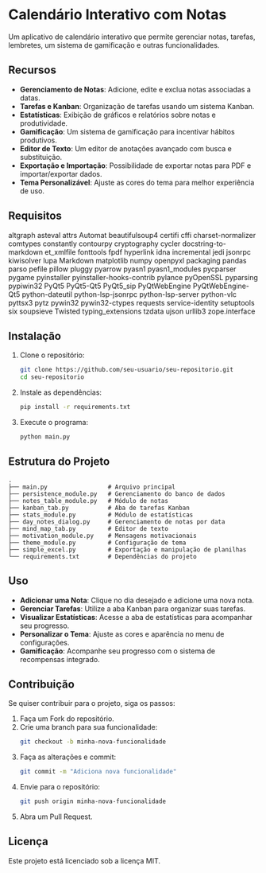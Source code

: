 # Calendário Interativo com Notas

Um aplicativo de calendário interativo que permite gerenciar notas, tarefas, lembretes, um sistema de gamificação e outras funcionalidades.

## Recursos

- **Gerenciamento de Notas**: Adicione, edite e exclua notas associadas a datas.
- **Tarefas e Kanban**: Organização de tarefas usando um sistema Kanban.
- **Estatísticas**: Exibição de gráficos e relatórios sobre notas e produtividade.
- **Gamificação**: Um sistema de gamificação para incentivar hábitos produtivos.
- **Editor de Texto**: Um editor de anotações avançado com busca e substituição.
- **Exportação e Importação**: Possibilidade de exportar notas para PDF e importar/exportar dados.
- **Tema Personalizável**: Ajuste as cores do tema para melhor experiência de uso.

## Requisitos

altgraph
asteval
attrs
Automat
beautifulsoup4
certifi
cffi
charset-normalizer
comtypes
constantly
contourpy
cryptography
cycler
docstring-to-markdown
et_xmlfile
fonttools
fpdf
hyperlink
idna
incremental
jedi
jsonrpc
kiwisolver
lupa
Markdown
matplotlib
numpy
openpyxl
packaging
pandas
parso
pefile
pillow
pluggy
pyarrow
pyasn1
pyasn1_modules
pycparser
pygame
pyinstaller
pyinstaller-hooks-contrib
pylance
pyOpenSSL
pyparsing
pypiwin32
PyQt5
PyQt5-Qt5
PyQt5_sip
PyQtWebEngine
PyQtWebEngine-Qt5
python-dateutil
python-lsp-jsonrpc
python-lsp-server
python-vlc
pyttsx3
pytz
pywin32
pywin32-ctypes
requests
service-identity
setuptools
six
soupsieve
Twisted
typing_extensions
tzdata
ujson
urllib3
zope.interface


## Instalação

1. Clone o repositório:
   ```sh
   git clone https://github.com/seu-usuario/seu-repositorio.git
   cd seu-repositorio
   ```
2. Instale as dependências:
   ```sh
   pip install -r requirements.txt
   ```
3. Execute o programa:
   ```sh
   python main.py
   ```

## Estrutura do Projeto

```
.
├── main.py                 # Arquivo principal
├── persistence_module.py   # Gerenciamento do banco de dados
├── notes_table_module.py   # Módulo de notas
├── kanban_tab.py           # Aba de tarefas Kanban
├── stats_module.py         # Módulo de estatísticas
├── day_notes_dialog.py     # Gerenciamento de notas por data
├── mind_map_tab.py         # Editor de texto
├── motivation_module.py    # Mensagens motivacionais
├── theme_module.py         # Configuração de tema
├── simple_excel.py         # Exportação e manipulação de planilhas
└── requirements.txt        # Dependências do projeto
```

## Uso

- **Adicionar uma Nota**: Clique no dia desejado e adicione uma nova nota.
- **Gerenciar Tarefas**: Utilize a aba Kanban para organizar suas tarefas.
- **Visualizar Estatísticas**: Acesse a aba de estatísticas para acompanhar seu progresso.
- **Personalizar o Tema**: Ajuste as cores e aparência no menu de configurações.
- **Gamificação**: Acompanhe seu progresso com o sistema de recompensas integrado.

## Contribuição

Se quiser contribuir para o projeto, siga os passos:
1. Faça um Fork do repositório.
2. Crie uma branch para sua funcionalidade:
   ```sh
   git checkout -b minha-nova-funcionalidade
   ```
3. Faça as alterações e commit:
   ```sh
   git commit -m "Adiciona nova funcionalidade"
   ```
4. Envie para o repositório:
   ```sh
   git push origin minha-nova-funcionalidade
   ```
5. Abra um Pull Request.

## Licença

Este projeto está licenciado sob a licença MIT.

